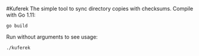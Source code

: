 #Kuferek
The simple tool to sync directory copies with checksums.
Compile with Go 1.11:

    go build
    
Run without arguments to see usage:
  
    ./kuferek